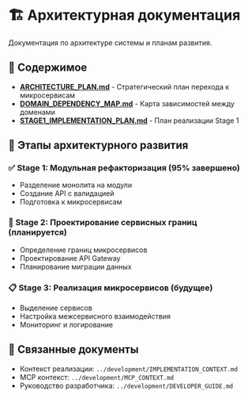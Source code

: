 # 🏗️ Архитектурная документация

Документация по архитектуре системы и планам развития.

## 📁 Содержимое

- **[ARCHITECTURE_PLAN.md](../../ARCHITECTURE_PLAN.md)** - Стратегический план перехода к микросервисам
- **[DOMAIN_DEPENDENCY_MAP.md](../../DOMAIN_DEPENDENCY_MAP.md)** - Карта зависимостей между доменами
- **[STAGE1_IMPLEMENTATION_PLAN.md](../../STAGE1_IMPLEMENTATION_PLAN.md)** - План реализации Stage 1

## 🎯 Этапы архитектурного развития

### ✅ Stage 1: Модульная рефакторизация (95% завершено)
- Разделение монолита на модули
- Создание API с валидацией
- Подготовка к микросервисам

### 🔄 Stage 2: Проектирование сервисных границ (планируется)
- Определение границ микросервисов
- Проектирование API Gateway
- Планирование миграции данных

### 📋 Stage 3: Реализация микросервисов (будущее)
- Выделение сервисов
- Настройка межсервисного взаимодействия
- Мониторинг и логирование

## 🔗 Связанные документы

- Контекст реализации: `../development/IMPLEMENTATION_CONTEXT.md`
- MCP контекст: `../development/MCP_CONTEXT.md`
- Руководство разработчика: `../development/DEVELOPER_GUIDE.md`